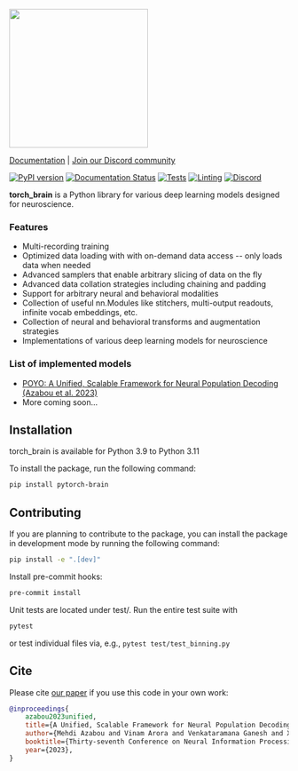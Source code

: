 <p align="left">
    <img height="250" src="https://torch-brain.readthedocs.io/en/latest/_static/torch_brain_logo.png" />
</p>

[Documentation](https://torch-brain.readthedocs.io/en/latest/) | [Join our Discord community](https://discord.gg/kQNKA6B8ZC)

[![PyPI version](https://badge.fury.io/py/pytorch-brain.svg)](https://badge.fury.io/py/pytorch-brain)
[![Documentation Status](https://readthedocs.org/projects/torch-brain/badge/?version=latest)](https://torch-brain.readthedocs.io/en/latest/?badge=latest)
[![Tests](https://github.com/neuro-galaxy/torch_brain/actions/workflows/testing.yml/badge.svg)](https://github.com/neuro-galaxy/torch_brain/actions/workflows/testing.yml)
[![Linting](https://github.com/neuro-galaxy/torch_brain/actions/workflows/linting.yml/badge.svg)](https://github.com/neuro-galaxy/torch_brain/actions/workflows/linting.yml)
[![Discord](https://img.shields.io/discord/1338561153089146962?label=Discord&logo=discord)](https://discord.gg/kQNKA6B8ZC)

**torch_brain** is a Python library for various deep learning models designed for neuroscience.

### Features
+ Multi-recording training
+ Optimized data loading with with on-demand data access -- only loads data when needed
+ Advanced samplers that enable arbitrary slicing of data on the fly
+ Advanced data collation strategies including chaining and padding
+ Support for arbitrary neural and behavioral modalities
+ Collection of useful nn.Modules like stitchers, multi-output readouts, infinite vocab embeddings, etc.
+ Collection of neural and behavioral transforms and augmentation strategies
+ Implementations of various deep learning models for neuroscience

### List of implemented models

+ [POYO: A Unified, Scalable Framework for Neural Population Decoding (Azabou et al. 2023)](examples/poyo)
+ More coming soon...


## Installation
torch_brain is available for Python 3.9 to Python 3.11

To install the package, run the following command:
```bash
pip install pytorch-brain
```

## Contributing
If you are planning to contribute to the package, you can install the package in
development mode by running the following command:
```bash
pip install -e ".[dev]"
```

Install pre-commit hooks:
```bash
pre-commit install
```

Unit tests are located under test/. Run the entire test suite with
```bash
pytest
```
or test individual files via, e.g., `pytest test/test_binning.py`


## Cite

Please cite [our paper](https://papers.nips.cc/paper_files/paper/2023/hash/8ca113d122584f12a6727341aaf58887-Abstract-Conference.html) if you use this code in your own work:

```bibtex
@inproceedings{
    azabou2023unified,
    title={A Unified, Scalable Framework for Neural Population Decoding},
    author={Mehdi Azabou and Vinam Arora and Venkataramana Ganesh and Ximeng Mao and Santosh Nachimuthu and Michael Mendelson and Blake Richards and Matthew Perich and Guillaume Lajoie and Eva L. Dyer},
    booktitle={Thirty-seventh Conference on Neural Information Processing Systems},
    year={2023},
}
```